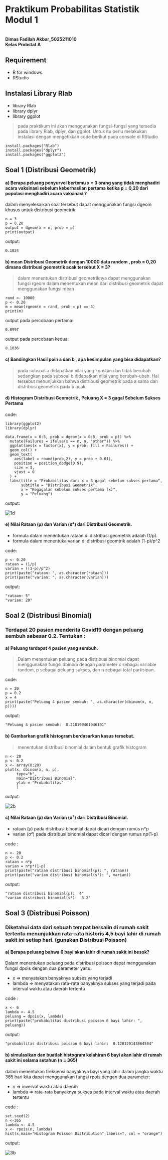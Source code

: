 # Praktikum Probabilitas Statistik Modul 1
**<br>Dimas Fadilah Akbar_5025211010**
**<br>Kelas Probstat A**

## Requirement
- R for windows
- RStudio

## Instalasi Library Rlab
- library Rlab
- library dplyr
- library ggplot
> pada praktikum ini akan menggunakan fungsi-fungsi yang tersedia pada library Rlab, dplyr, dan ggplot. Untuk itu perlu melakukan instalasi dengan mengetikkan code berikut pada console di RStudio
```
install.packages("Rlab")
install.packages("dplyr")
install.packages("ggplot2")
```

## Soal 1 (Distribusi Geometrik)

#### a) Berapa peluang penyurvei bertemu x = 3 orang yang tidak menghadiri acara vaksinasi  sebelum keberhasilan pertama ketika p = 0,20 dari populasi menghadiri acara vaksinasi ?
dalam menyelesaikan soal tersebut dapat menggunakan fungsi dgeom khusus untuk distribusi geometrik
```
n = 3
p = 0.20
output = dgeom(x = n, prob = p)
print(output)
```

output:
```
0.1024
```

#### b) mean Distribusi Geometrik dengan 10000 data random , prob = 0,20 dimana distribusi geometrik acak tersebut X = 3?
> dalam menentukan distribusi geometriknya dapat menggunakan fungsi rgeom 
> dalam menentukan mean dari distribusi geometrik dapat menggunakan fungsi mean
```
rand <- 10000
p <- 0.20
m = mean(rgeom(n = rand, prob = p) == 3)
print(m)
```

output pada percobaan pertama: 
```
0.0997
```

output pada percobaan kedua:
```
0.1036
```

#### c) Bandingkan Hasil poin a dan b , apa kesimpulan yang bisa didapatkan?
> pada subsoal a didapatkan nilai yang konstan dan tidak berubah sedangkan pada subsoal b didapatkan nilai yang berubah-ubah. Hal tersebut menunjukkan bahwa distribusi geometrik pada a sama dan distribusi geometrik pada b acak

#### d) Histogram Distribusi Geometrik , Peluang X = 3 gagal Sebelum Sukses Pertama
code:
```
library(ggplot2)
library(dplyr)

data.frame(x = 0:5, prob = dgeom(x = 0:5, prob = p)) %>%
  mutate(Failures = ifelse(x == n, n, "other")) %>%
  ggplot(aes(x = factor(x), y = prob, fill = Failures)) +
  geom_col() +
  geom_text(
    aes(label = round(prob,2), y = prob + 0.01),
    position = position_dodge(0.9),
    size = 3,
    vjust = 0
  ) +
  labs(title = "Probabilitas dari x = 3 gagal sebelum sukses pertama",
       subtitle = "Distribusi Geometrik",
       x = "Kegagalan sebelum sukses pertama (x)",
       y = "Peluang") 
```
output:

![1d](documentation/1d.png)

#### e) Nilai Rataan (μ) dan Varian (σ²) dari Distribusi Geometrik.
- formula dalam menentukan rataan di distribusi geometrik adalah (1/p).
- formula dalam menentuka varian di distribusi geomtrik adalah (1-p)/p^2

code: 
```
p <- 0.20
rataan = (1/p)
varian = ((1-p)/p^2)
print(paste("rataan: ", as.character(rataan)))
print(paste("varian: ", as.character(varian)))
```
output:
```
"rataan: 5"
"varian: 20"
```

## Soal 2 (Distribusi Binomial)
### Terdapat 20 pasien menderita Covid19 dengan peluang sembuh sebesar 0.2. Tentukan :

#### a) Peluang terdapat 4 pasien yang sembuh.
> Dalam menentukan peluang pada distribusi binomial dapat menggunakan fungsi dbinom dengan parameter x sebagai variable random, p sebagai peluang sukses, dan n sebagai total partisipan.

code:
```
n = 20
p = 0.2
x = 4
print(paste("Peluang 4 pasien sembuh: ", as.character(dbinom(x, n, p))))
```
output:
```
"Peluang 4 pasien sembuh:  0.218199401946101"
```

#### b) Gambarkan grafik histogram berdasarkan kasus tersebut.
> menentukan distribusi binomial dalam bentuk grafik histogram 

```
n <- 20
p <- 0.2
x <- array(0:20)
plot(x, dbinom(x, n, p),
     type="h",
     main="Distribusi Binomial",
     ylab = "Probabilitas"
     )
```

output:

![2b](documentation/2b.png)


#### c) Nilai Rataan (μ) dan Varian (σ²) dari Distribusi Binomial.
- rataan (μ) pada distribusi binomial dapat dicari dengan rumus n*p
- varian (σ²) pada distribusi binomial dapat dicari dengan rumus n*p*(1-p)

code :
```
n <- 20
p <- 0.2
rataan = n*p
varian = n*p*(1-p)
print(paste("rataan distribusi binomial(µ): ", rataan))
print(paste("varian distribusi binomial(s²): ", varian))
```

output:
```
"rataan distribusi binomial(µ):  4"
"varian distribusi binomial(s²):  3.2"
```

## Soal 3 (Distribusi Poisson)
### Diketahui data dari  sebuah tempat bersalin di rumah sakit tertentu menunjukkan rata-rata historis 4,5 bayi lahir di rumah sakit ini setiap hari. (gunakan Distribusi Poisson)

#### a) Berapa peluang bahwa 6 bayi akan lahir di rumah sakit ini besok?
Dalam menentukan peluang pada distribusi poisson dapat menggunakan fungsi dpois dengan dua parameter yaitu:
- x => menyatakan banyaknya sukses yang terjadi
- lambda => menyatakan rata-rata banyaknya sukses yang terjadi pada interval waktu atau daerah tertentu

code :
```
x <- 6
lambda <- 4.5
peluang = dpois(x, lambda)
print(paste("probabilitas distribusi poisson 6 bayi lahir: ", peluang))
```

output:
```
"probabilitas distribusi poisson 6 bayi lahir:  0.128120143864584"
```

#### b) simulasikan dan buatlah histogram kelahiran 6 bayi akan lahir di rumah sakit ini  selama setahun (n = 365)
dalam menentukan frekuensi banyaknya bayi yang lahir dalam jangka waktu 365 hari kita dapat menggunakan fungsi rpois dengan dua parameter:
- n => inverval waktu atau daerah
- lambda => rata-rata banyaknya sukses pada interval waktu atau daerah tertentu

code :
```
set.seed(2)
n <-365
lambda <- 4.5
x <- rpois(n, lambda)
hist(x,main="Histogram Poisson Distribution",labels=T, col = "orange")
```

output:

![3b](documentation/3b.png)

